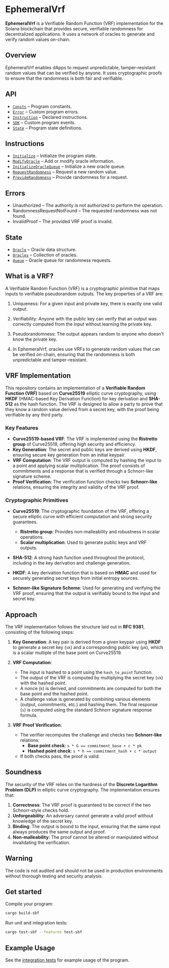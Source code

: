 # EphemeralVrf

**EphemeralVrf** is a Verifiable Random Function (VRF) implementation for the Solana blockchain that provides secure, verifiable randomness for decentralized applications. It uses a network of oracles to generate and verify random values on-chain.

## Overview     

EphemeralVrf enables dApps to request unpredictable, tamper-resistant random values that can be verified by anyone. It uses cryptographic proofs to ensure that the randomness is both fair and verifiable.
   
## API
- [`Consts`](api/src/consts.rs) – Program constants.
- [`Error`](api/src/error.rs) – Custom program errors.
- [`Instruction`](api/src/instruction.rs) – Declared instructions.
- [`SDK`](api/src/sdk.rs) – Custom program events.
- [`State`](api/src/state) – Program state definitions.

## Instructions

- [`Initialize`](api/src/instruction.rs#Initialize) – Initialize the program state.
- [`ModifyOracle`](api/src/instruction.rs#ModifyOracle) – Add or modify oracle information.
- [`InitializeOracleQueue`](api/src/instruction.rs#InitializeOracleQueue) – Initialize a new oracle queue.
- [`RequestRandomness`](api/src/instruction.rs#RequestRandomness) – Request a new random value.
- [`ProvideRandomness`](api/src/instruction.rs#ProvideRandomness) – Provide randomness for a request.

##  Errors

- Unauthorized – The authority is not authorized to perform the operation.
- RandomnessRequestNotFound – The requested randomness was not found.
- InvalidProof – The provided VRF proof is invalid.

## State

- [`Oracle`](api/src/state/oracle.rs) – Oracle data structure.
- [`Oracles`](api/src/state/oracles.rs) – Collection of oracles.
- [`Queue`](api/src/state/queue.rs) – Oracle queue for randomness requests.

## What is a VRF?

A Verifiable Random Function (VRF) is a cryptographic primitive that maps inputs to verifiable pseudorandom outputs. The key properties of a VRF are:

1. Uniqueness: For a given input and private key, there is exactly one valid output.
2. Verifiability: Anyone with the public key can verify that an output was correctly computed from the input without learning the private key.
3. Pseudorandomness: The output appears random to anyone who doesn't know the private key.

4. In EphemeralVrf, oracles use VRFs to generate random values that can be verified on-chain, ensuring that the randomness is both unpredictable and tamper-resistant.

## VRF Implementation

This repository contains an implementation of a **Verifiable Random Function (VRF)** based on **Curve25519** elliptic curve cryptography, using **HKDF** (HMAC-based Key Derivation Function) for key derivation and **SHA-512** as the hash function. The VRF is designed to allow a party to prove that they know a random value derived from a secret key, with the proof being verifiable by any third party.

### Key Features

- **Curve25519-based VRF**: The VRF is implemented using the **Ristretto group** of Curve25519, offering high security and efficiency.
- **Key Generation**: The secret and public keys are derived using **HKDF**, ensuring secure key generation from an initial keypair.
- **VRF Computation**: The VRF output is computed by hashing the input to a point and applying scalar multiplication. The proof consists of commitments and a response that is verified through a Schnorr-like signature scheme.
- **Proof Verification**: The verification function checks two **Schnorr-like** relations, ensuring the integrity and validity of the VRF proof.

### Cryptographic Primitives

- **Curve25519**: The cryptographic foundation of the VRF, offering a secure elliptic curve with efficient computation and strong security guarantees.
    - **Ristretto group**: Provides non-malleability and robustness in scalar operations.
    - **Scalar multiplication**: Used to generate public keys and VRF outputs.

- **SHA-512**: A strong hash function used throughout the protocol, including in the key derivation and challenge generation.

- **HKDF**: A key derivation function that is based on **HMAC** and used for securely generating secret keys from initial entropy sources.

- **Schnorr-like Signature Scheme**: Used for generating and verifying the VRF proof, ensuring that the output is verifiably bound to the input and secret key.

## Approach

The VRF implementation follows the structure laid out in **RFC 9381**, consisting of the following steps:

1. **Key Generation**: A key pair is derived from a given keypair using **HKDF** to generate a secret key (`sk`) and a corresponding public key (`pk`), which is a scalar multiple of the base point on Curve25519.

2. **VRF Computation**:
    - The input is hashed to a point using the `hash_to_point` function.
    - The output of the VRF is computed by multiplying the secret key (`sk`) with the hashed point.
    - A nonce (`k`) is derived, and commitments are computed for both the base point and the hashed point.
    - A challenge value is generated by combining various elements (output, commitments, etc.) and hashing them. The final response (`s`) is computed using the standard Schnorr signature response formula.

3. **VRF Proof Verification**:
    - The verifier recomputes the challenge and checks two **Schnorr-like** relations:
        - **Base point check**: `s * G == commitment_base + c * pk`
        - **Hashed point check**: `s * h == commitment_hash + c * output`
    - If both checks pass, the proof is valid.

## Soundness

The security of the VRF relies on the hardness of the **Discrete Logarithm Problem (DLP)** in elliptic curve cryptography. The implementation ensures that:

1. **Correctness**: The VRF proof is guaranteed to be correct if the two Schnorr-style checks hold.
2. **Unforgeability**: An adversary cannot generate a valid proof without knowledge of the secret key.
3. **Binding**: The output is bound to the input, ensuring that the same input always produces the same output and proof.
4. **Non-malleability**: The proof cannot be altered or manipulated without invalidating the verification.

## Warning

The code is not audited and should not be used in production environments without thorough testing and security analysis.

## Get started

Compile your program:
```sh
cargo build-sbf
```

Run unit and integration tests:
```sh
cargo test-sbf --features test-sbf
```

## Example Usage

See the [integration tests](program/tests/integration/use-randomness/programs/use-randomness/src/lib.rs) for example usage of the program.

